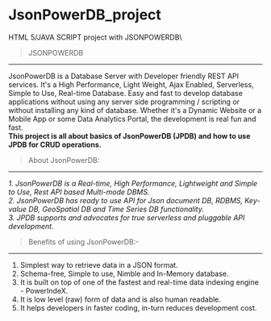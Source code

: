 # JsonPowerDB_project
HTML 5/JAVA SCRIPT project with JSONPOWERDB\
> JSONPOWERDB
------------
JsonPowerDB is a Database Server with Developer friendly REST API services. It's a High Performance, Light Weight, Ajax Enabled, Serverless, Simple to Use, Real-time Database.
Easy and fast to develop database applications without using any server side programming / scripting or without installing any kind of database.
Whether it's a Dynamic Website or a Mobile App or some Data Analytics Portal, the development is real fun and fast.\
**This project is all about basics of JsonPowerDB (JPDB) and how to use JPDB for CRUD operations.**<br/>
> About JsonPowerDB:
-----------------------
_1. JsonPowerDB is a Real-time, High Performance, Lightweight and Simple to Use, Rest API based Multi-mode DBMS.<br/>
2. JsonPowerDB has ready to use API for Json document DB, RDBMS, Key-value DB, GeoSpatial DB and Time Series DB functionality.<br/>
3. JPDB supports and advocates for true serverless and pluggable API development_.<br/>
> Benefits of using JsonPowerDB:-
-----------------------------------------
1. Simplest way to retrieve data in a JSON format.<br/>
2. Schema-free, Simple to use, Nimble and In-Memory database.<br/>
3. It is built on top of one of the fastest and real-time data indexing engine - PowerIndeX.<br/>
4. It is low level (raw) form of data and is also human readable.<br/>
5. It helps developers in faster coding, in-turn reduces development cost.<br/>

